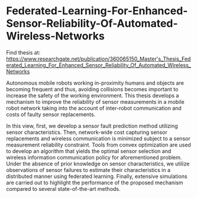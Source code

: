 # Federated-Learning-For-Enhanced-Sensor-Reliability-Of-Automated-Wireless-Networks

Find thesis at: https://www.researchgate.net/publication/360065150_Master's_Thesis_Federated_Learning_For_Enhanced_Sensor_Reliability_Of_Automated_Wireless_Networks

Autonomous mobile robots working in-proximity humans and objects are becoming frequent and thus, avoiding collisions becomes important to increase the safety of the working environment. This thesis develops a mechanism to improve the reliability of sensor measurements in a mobile robot network taking into the account of inter-robot communication and costs of faulty sensor replacements. 

In this view, first, we develop a sensor fault prediction method utilizing sensor characteristics. Then, network-wide cost capturing sensor replacements and wireless communication is minimized subject to a sensor measurement reliability constraint. Tools from convex optimization are used to develop an algorithm that yields the optimal sensor selection and wireless information communication policy for aforementioned problem. Under the absence of prior knowledge on sensor characteristics, we utilize observations of sensor failures to estimate their characteristics in a distributed manner using federated learning. Finally, extensive simulations are carried out to highlight the performance of the proposed mechanism compared to several state-of-the-art methods.
